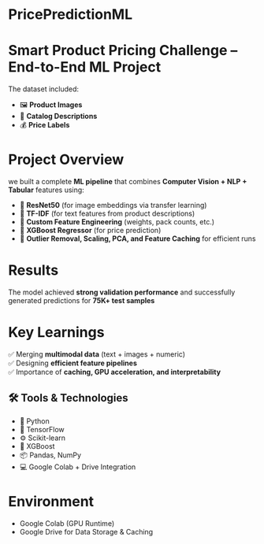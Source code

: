 # PricePredictionML
# Smart Product Pricing Challenge – End-to-End ML Project

The dataset included:
- 🖼️ **Product Images**
- 📝 **Catalog Descriptions**
- 💰 **Price Labels**

# Project Overview
we built a complete **ML pipeline** that combines **Computer Vision + NLP + Tabular** features using:
- 🔹 **ResNet50** (for image embeddings via transfer learning)
- 🔹 **TF-IDF** (for text features from product descriptions)
- 🔹 **Custom Feature Engineering** (weights, pack counts, etc.)
- 🔹 **XGBoost Regressor** (for price prediction)
- 🔹 **Outlier Removal, Scaling, PCA, and Feature Caching** for efficient runs

# Results
The model achieved **strong validation performance** and successfully generated predictions for **75K+ test samples**

# Key Learnings

✅ Merging **multimodal data** (text + images + numeric)  
✅ Designing **efficient feature pipelines**  
✅ Importance of **caching, GPU acceleration, and interpretability**

## 🛠️ Tools & Technologies
- 🐍 Python  
- 🧠 TensorFlow  
- ⚙️ Scikit-learn  
- 🌳 XGBoost  
- 📦 Pandas, NumPy  
- 💻 Google Colab + Drive Integration  

# Environment

- Google Colab (GPU Runtime)
- Google Drive for Data Storage & Caching


